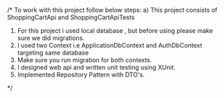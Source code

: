 /*
To work with this project follow below steps:
a) This project consists of ShoppingCartApi and ShoppingCartApiTests

1. For this project i used local database , but before using please make sure we did migrations.
2. I used two Context i.e ApplicationDbContext and AuthDbContext targeting same database 
3. Make sure you run migration for both contexts.
4. I designed web api and written unit testing using XUnit.
5. Implemented Repository Pattern with DTO's.




*/
